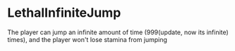 # LethalInfiniteJump
The player can jump an infinite amount of time (999(update, now its infinite) times), and the player won't lose stamina from jumping
